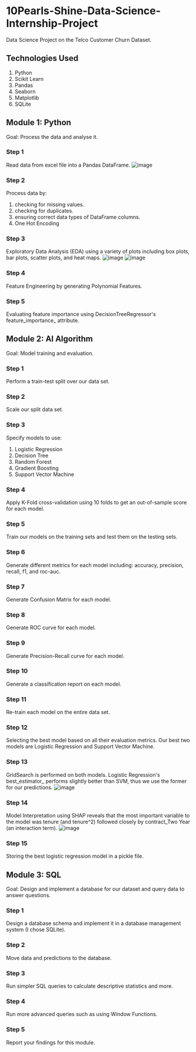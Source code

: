 # 10Pearls-Shine-Data-Science-Internship-Project
Data Science Project on the Telco Customer Churn Dataset.

## Technologies Used
1. Python
2. Scikit Learn
3. Pandas
4. Seaborn
5. Matplotlib
6. SQLite

## Module 1: Python
Goal: Process the data and analyse it.
### Step 1
Read data from excel file into a Pandas DataFrame.
![image](https://github.com/user-attachments/assets/6808c78d-82a0-4e44-a72a-383d6dd10e64)
### Step 2
Process data by:
1. checking for missing values.
2. checking for duplicates.
3. ensuring correct data types of DataFrame columns.
4. One Hot Encoding
### Step 3
Exploratory Data Analysis (EDA) using a variety of plots including box plots, bar plots, scatter plots, and heat maps.
![image](https://github.com/user-attachments/assets/95ae6581-c33d-47c2-b8b5-7937d7d5a086)
![image](https://github.com/user-attachments/assets/0743c154-8e4c-4ca4-af55-abff11e5f0e9)
### Step 4
Feature Engineering by generating Polynomial Features.
### Step 5
Evaluating feature importance using DecisionTreeRegressor's feature_importance_ attribute.

## Module 2: AI Algorithm
Goal: Model training and evaluation.
### Step 1
Perform a train-test split over our data set.
### Step 2
Scale our split data set.
### Step 3
Specify models to use:
1. Logistic Regression
2. Decision Tree
3. Random Forest
4. Gradient Boosting
5. Support Vector Machine
### Step 4
Apply K-Fold cross-validation using 10 folds to get an out-of-sample score for each model.
### Step 5
Train our models on the training sets and test them on the testing sets.
### Step 6
Generate different metrics for each model including: accuracy, precision, recall, f1, and roc-auc.
### Step 7
Generate Confusion Matrix for each model.
### Step 8
Generate ROC curve for each model.
### Step 9
Generate Precision-Recall curve for each model.
### Step 10
Generate a classification report on each model.
### Step 11
Re-train each model on the entire data set.
### Step 12
Selecting the best model based on all their evaluation metrics.
Our best two models are Logistic Regression and Support Vector Machine.
### Step 13
GridSearch is performed on both models. Logistic Regression's best_estimator_ performs slightly better than SVM, thus we use the former for our predictions.
![image](https://github.com/user-attachments/assets/e747de4a-f20a-43f2-8ba5-9ae0c5eedbb0)
### Step 14
Model Interpretation using SHAP reveals that the most important variable to the model was tenure (and tenure^2) followed closely by contract_Two Year (an interaction term).
![image](https://github.com/user-attachments/assets/904ced29-6807-4568-907b-63db32082ed1)
### Step 15
Storing the best logistic regression model in a pickle file.

## Module 3: SQL
Goal: Design and implement a database for our dataset and query data to answer questions.
### Step 1
Design a database schema and implement it in a database management system (I chose SQLite).
### Step 2
Move data and predictions to the database.
### Step 3
Run simpler SQL queries to calculate descriptive statistics and more.
### Step 4
Run more advanced queries such as using Window Functions.
### Step 5
Report your findings for this module.
